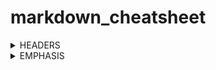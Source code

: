 # markdown_cheatsheet

<details><summary> HEADERS </summary>
<p>
  
```markdown
# h1
## h2
### h3
#### h4
##### h5
###### h6
```
# h1
## h2
### h3
#### h4
##### h5
###### h6

</p>
</details>

<details><summary> EMPHASIS </summary>
<p>

```markdown
*This text will be italic*
_This will also be italic_
**This text will be bold**
__This will also be bold__
*You **can** combine them
```

*This text will be italic*

_This will also be italic_

**This text will be bold**

__This will also be bold__

*You **can** combine them*

</p>
</details>
